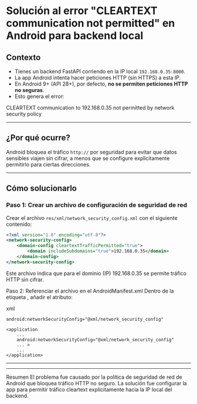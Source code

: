 # Solución al error "CLEARTEXT communication not permitted" en Android para backend local

## Contexto

- Tienes un backend FastAPI corriendo en la IP local `192.168.0.35:8000`.
- La app Android intenta hacer peticiones HTTP (sin HTTPS) a esta IP.
- En Android 9+ (API 28+), por defecto, **no se permiten peticiones HTTP no seguras**.
- Esto genera el error:


CLEARTEXT communication to 192.168.0.35 not permitted by network security policy


---

## ¿Por qué ocurre?

Android bloquea el tráfico `http://` por seguridad para evitar que datos sensibles viajen sin cifrar, a menos que se configure explícitamente permitirlo para ciertas direcciones.

---

## Cómo solucionarlo

### Paso 1: Crear un archivo de configuración de seguridad de red

Crear el archivo `res/xml/network_security_config.xml` con el siguiente contenido:

```xml
<?xml version="1.0" encoding="utf-8"?>
<network-security-config>
    <domain-config cleartextTrafficPermitted="true">
        <domain includeSubdomains="true">192.168.0.35</domain>
    </domain-config>
</network-security-config>
```

Este archivo indica que para el dominio (IP) 192.168.0.35 se permite tráfico HTTP sin cifrar.


Paso 2: Referenciar el archivo en el AndroidManifest.xml
Dentro de la etiqueta <application>, añadir el atributo:

xml
```
android:networkSecurityConfig="@xml/network_security_config"
```

```
<application
    ...
    android:networkSecurityConfig="@xml/network_security_config"
    ... >
    ...
</application>
```

---
---
Resumen
El problema fue causado por la política de seguridad de red de Android que bloquea tráfico HTTP no seguro. La solución fue configurar la app para permitir tráfico cleartext explícitamente hacia la IP local del backend.


